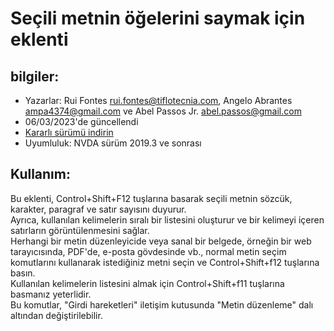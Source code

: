 ﻿# Seçili metnin öğelerini saymak için eklenti

## bilgiler:
* Yazarlar: Rui Fontes <rui.fontes@tiflotecnia.com>, Angelo Abrantes <ampa4374@gmail.com> ve Abel Passos Jr. <abel.passos@gmail.com>
* 06/03/2023'de güncellendi
* [Kararlı sürümü indirin][1]
* Uyumluluk: NVDA sürüm 2019.3 ve sonrası

## Kullanım:
Bu eklenti, Control+Shift+F12 tuşlarına basarak seçili metnin sözcük, karakter, paragraf ve satır sayısını duyurur.  
Ayrıca, kullanılan kelimelerin sıralı bir listesini oluşturur ve bir kelimeyi içeren satırların görüntülenmesini sağlar.  
Herhangi bir metin düzenleyicide veya sanal bir belgede, örneğin bir web tarayıcısında, PDF'de, e-posta gövdesinde vb., normal metin seçim komutlarını kullanarak istediğiniz metni seçin ve Control+Shift+f12 tuşlarına basın.  
Kullanılan kelimelerin listesini almak için Control+Shift+f11 tuşlarına basmanız yeterlidir.  
Bu komutlar, "Girdi hareketleri" iletişim kutusunda "Metin düzenleme" dalı altından değiştirilebilir.  

[1]: https://github.com/ruifontes/wordCount/releases/download/2023.03/wordCount-2023.03.nvda-addon
